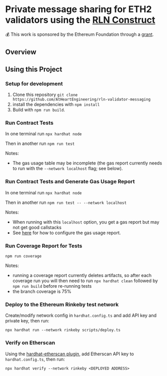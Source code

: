 # Private message sharing for ETH2 validators using the [RLN Construct](https://medium.com/privacy-scaling-explorations/rate-limiting-nullifier-a-spam-protection-mechanism-for-anonymous-environments-bbe4006a57d)

💰 This work is sponsored by the Ethereum Foundation through a [grant](https://hackmd.io/BRda81jvTf6OC7HUYiYSvA).

## Overview

## Using this Project

### Setup for development

1. Clone this repository `git clone https://github.com/AtHeartEngineering/rln-validator-messaging`
2. install the dependencies with `npm install`
3. Build with `npm run build`.

### Run Contract Tests

In one terminal run `npx hardhat node`

Then in another run `npm run test`

Notes:

- The gas usage table may be incomplete (the gas report currently needs to run with the `--network localhost` flag; see below).

### Run Contract Tests and Generate Gas Usage Report

In one terminal run `npx hardhat node`

Then in another run `npm run test -- --network localhost`

Notes:

- When running with this `localhost` option, you get a gas report but may not get good callstacks
- See [here](https://github.com/cgewecke/eth-gas-reporter#installation-and-config) for how to configure the gas usage report.

### Run Coverage Report for Tests

`npm run coverage`

Notes:

- running a coverage report currently deletes artifacts, so after each coverage run you will then need to run `npx hardhat clean` followed by `npm run build` before re-running tests
- the branch coverage is 75%

### Deploy to the Ethereum Rinkeby test network

Create/modify network config in `hardhat.config.ts` and add API key and private key, then run:

`npx hardhat run --network rinkeby scripts/deploy.ts`

### Verify on Etherscan

Using the [hardhat-etherscan plugin](https://hardhat.org/plugins/nomiclabs-hardhat-etherscan.html), add Etherscan API key to `hardhat.config.ts`, then run:

`npx hardhat verify --network rinkeby <DEPLOYED ADDRESS>`
